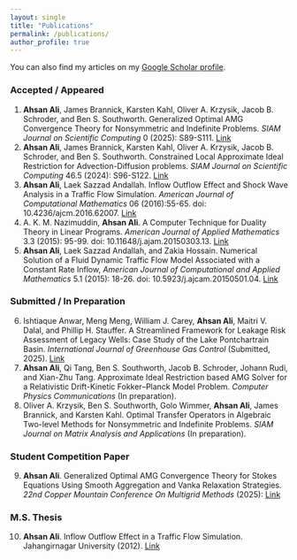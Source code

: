 ```yaml
---
layout: single
title: "Publications"
permalink: /publications/
author_profile: true
---
```


<style>
.page__content p, .page__content li { text-align: justify !important; }
</style>

You can also find my articles on my <a href="https://scholar.google.com/citations?user=fwXIoCMAAAAJ&hl=en">Google Scholar profile</a>.

<h3>Accepted / Appeared</h3>
<ol>
  <li><strong>Ahsan Ali</strong>, James Brannick, Karsten Kahl, Oliver A. Krzysik, Jacob B. Schroder, and Ben S. Southworth. Generalized Optimal AMG Convergence Theory for Nonsymmetric and Indefinite Problems. <em>SIAM Journal on Scientific Computing</em> 0 (2025): S89-S111. <a href="https://epubs.siam.org/doi/full/10.1137/24M1679288">Link</a></li>
  <li><strong>Ahsan Ali</strong>, James Brannick, Karsten Kahl, Oliver A. Krzysik, Jacob B. Schroder, and Ben S. Southworth. Constrained Local Approximate Ideal Restriction for Advection-Diffusion problems. <em>SIAM Journal on Scientific Computing</em> 46.5 (2024): S96-S122. <a href="https://epubs.siam.org/doi/full/10.1137/23M1583442">Link</a></li>
  <li><strong>Ahsan Ali</strong>, Laek Sazzad Andallah. Inflow Outflow Effect and Shock Wave Analysis in a Traffic Flow Simulation. <em>American Journal of Computational Mathematics</em> 06 (2016):55-65. doi: 10.4236/ajcm.2016.62007. <a href="https://www.scirp.org/html/1-1100505_65971.htm">Link</a></li>
  <li>A. K. M. Nazimuddin, <strong>Ahsan Ali</strong>. A Computer Technique for Duality Theory in Linear Programs. <em>American Journal of Applied Mathematics</em> 3.3 (2015): 95-99. doi: 10.11648/j.ajam.20150303.13. <a href="https://www.sciencepublishinggroup.com/article/10.11648/j.ajam.20150303.13">Link</a></li>
  <li><strong>Ahsan Ali</strong>, Laek Sazzad Andallah, and Zakia Hossain. Numerical Solution of a Fluid Dynamic Traffic Flow Model Associated with a Constant Rate Inflow, <em>American Journal of Computational and Applied Mathematics</em> 5.1 (2015): 18-26. doi: 10.5923/j.ajcam.20150501.04. <a href="http://article.sapub.org/10.5923.j.ajcam.20150501.04.html">Link</a></li>
</ol>

<h3>Submitted / In Preparation</h3>
<ol start="6">
  <li>Ishtiaque Anwar, Meng Meng, William J. Carey, <strong>Ahsan Ali</strong>, Maitri V. Dalal, and Phillip H. Stauffer. A Streamlined Framework for Leakage Risk Assessment of Legacy Wells: Case Study of the Lake Pontchartrain Basin. <em>International Journal of Greenhouse Gas Control</em> (Submitted, 2025). <a href="https://papers.ssrn.com/sol3/papers.cfm?abstract_id=5184520">Link</a></li>
  <li><strong>Ahsan Ali</strong>, Qi Tang, Ben S. Southworth, Jacob B. Schroder, Johann Rudi, and Xian-Zhu Tang. Approximate Ideal Restriction based AMG Solver for a Relativistic Drift-Kinetic Fokker–Planck Model Problem. <em>Computer Physics Communications</em> (In preparation).</li>
  <li>Oliver A. Krzysik, Ben S. Southworth, Golo Wimmer, <strong>Ahsan Ali</strong>, James Brannick, and Karsten Kahl. Optimal Transfer Operators in Algebraic Two-level Methods for Nonsymmetric and Indefinite Problems. <em>SIAM Journal on Matrix Analysis and Applications</em> (In preparation).</li>
</ol>

<h3>Student Competition Paper</h3>
<ol start="9">
  <li><strong>Ahsan Ali</strong>. Generalized Optimal AMG Convergence Theory for Stokes Equations Using Smooth Aggregation and Vanka Relaxation Strategies. <em>22nd Copper Mountain Conference On Multigrid Methods</em> (2025): <a href="https://arxiv.org/pdf/2501.06621">Link</a></li>
</ol>

<h3>M.S. Thesis</h3>
<ol start="10">
  <li><strong>Ahsan Ali</strong>. Inflow Outflow Effect in a Traffic Flow Simulation. Jahangirnagar University (2012). <a href="https://www.researchgate.net/publication/372344420_Inflow_Outflow_Effect_in_a_Traffic_Flow_Simulation#fullTextFileContent">Link</a></li>
</ol>
